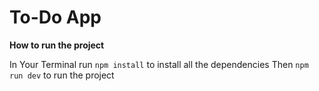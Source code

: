 # To-Do App

**How to run the project**

In Your Terminal run 
`npm install` to install all the dependencies
Then
`npm run dev` to run the project
